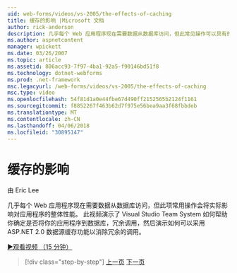 ```yaml
---
uid: web-forms/videos/vs-2005/the-effects-of-caching
title: 缓存的影响 |Microsoft 文档
author: rick-anderson
description: 几乎每个 Web 应用程序现在需要数据从数据库访问，但此常见操作可以具有的对总体性能的实际影响...
ms.author: aspnetcontent
manager: wpickett
ms.date: 03/26/2007
ms.topic: article
ms.assetid: 806acc93-7f97-4ba1-92a5-f90146bd51f8
ms.technology: dotnet-webforms
ms.prod: .net-framework
msc.legacyurl: /web-forms/videos/vs-2005/the-effects-of-caching
msc.type: video
ms.openlocfilehash: 54f81d1a0e44fbe67d490ff2152565b2124f1161
ms.sourcegitcommit: f8852267f463b62d7f975e56bea9aa3f68fbbdeb
ms.translationtype: MT
ms.contentlocale: zh-CN
ms.lasthandoff: 04/06/2018
ms.locfileid: "30895147"
---
```

<a name="the-effects-of-caching"></a>缓存的影响
====================
由 Eric Lee

几乎每个 Web 应用程序现在需要数据从数据库访问，但此项常用操作会将实际影响对应用程序的整体性能。 此视频演示了 Visual Studio Team System 如何帮助你确定是否将你的应用程序到数据库，冗余调用，然后演示如何可以采用 ASP.NET 2.0 数据源缓存功能以消除冗余的调用。

[&#9654;观看视频 （15 分钟）](https://channel9.msdn.com/Blogs/ASP-NET-Site-Videos/the-effects-of-caching)

> [!div class="step-by-step"]
> [上一页](custom-extraction-rules-and-coded-web-tests.md)
> [下一页](using-the-load-test-agent.md)
